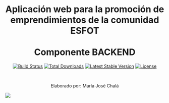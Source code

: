<p align="center">
    <h1 align="center">
        Aplicación web para la promoción de emprendimientos de la comunidad ESFOT
        <br>
        <br>
        Componente BACKEND
    </h1>  
</p>
<p align="center">
<a href="https://travis-ci.org/laravel/framework"><img src="https://travis-ci.org/laravel/framework.svg" alt="Build Status"></a>
<a href="https://packagist.org/packages/laravel/framework"><img src="https://img.shields.io/packagist/dt/laravel/framework" alt="Total Downloads"></a>
<a href="https://packagist.org/packages/laravel/framework"><img src="https://img.shields.io/packagist/v/laravel/framework" alt="Latest Stable Version"></a>
<a href="https://packagist.org/packages/laravel/framework"><img src="https://img.shields.io/packagist/l/laravel/framework" alt="License"></a>
</p>

<br>
    <p align="center">Elaborado por: María José Chalá</p>

<p align="left" dir="auto">
   <a target="_blank" rel="noopener noreferrer nofollow" href="https://camo.githubusercontent.com/b840f0cd8bf3be05aa1c110620c8439152bb63db067ef4a11ebc4054c39c9cae/68747470733a2f2f696d672e736869656c64732e696f2f62616467652f54657369732d454e25323046726f6e74656e642d677265656e"><img src="https://camo.githubusercontent.com/b840f0cd8bf3be05aa1c110620c8439152bb63db067ef4a11ebc4054c39c9cae/68747470733a2f2f696d672e736869656c64732e696f2f62616467652f54657369732d454e25323046726f6e74656e642d677265656e" data-canonical-src="https://img.shields.io/badge/Tesis-EN%20Frontend-green" style="max-width: 100%;"></a>
   </p>
